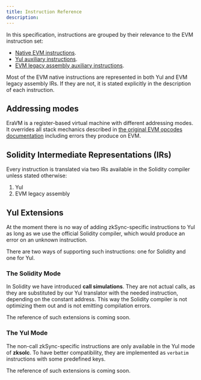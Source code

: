 ```yaml
---
title: Instruction Reference
description:
---
```


In this specification, instructions are grouped by their relevance to the EVM instruction set:

- [Native EVM instructions](evm/overview).
- [Yul auxiliary instructions](yul).
- [EVM legacy assembly auxiliary instructions](evmla).

Most of the EVM native instructions are represented in both Yul and EVM legacy assembly IRs. If they are not, it is
stated explicitly in the description of each instruction.

## Addressing modes

EraVM is a register-based virtual machine with different addressing modes.
It overrides all stack mechanics described in [the original EVM opcodes documentation](https://www.evm.codes/) including
errors they produce on EVM.

## Solidity Intermediate Representations (IRs)

Every instruction is translated via two IRs available in the Solidity compiler unless stated otherwise:

1. Yul
2. EVM legacy assembly

## Yul Extensions

At the moment there is no way of adding zkSync-specific instructions to Yul as long as we use the official Solidity
compiler, which would produce an error on an unknown instruction.

There are two ways of supporting such instructions: one for Solidity and one for Yul.

### The Solidity Mode

In Solidity we have introduced **call simulations**. They are not actual calls, as they are substituted by our Yul
translator with the needed instruction, depending on the constant address. This way the Solidity compiler is not
optimizing them out and is not emitting compilation errors.

The reference of such extensions is coming soon.

### The Yul Mode

The non-call zkSync-specific instructions are only available in the Yul mode of **zksolc**.
To have better compatibility, they are implemented as `verbatim` instructions with some predefined keys.

The reference of such extensions is coming soon.
